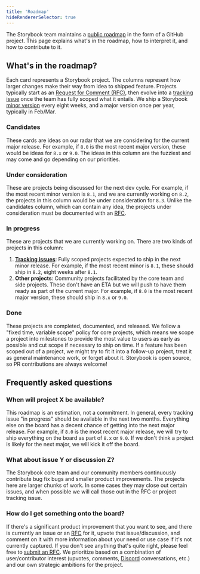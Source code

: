```yaml
---
title: 'Roadmap'
hideRendererSelector: true
---
```


The Storybook team maintains a [public roadmap](https://github.com/orgs/storybookjs/projects/20/views/1) in the form of a GitHub project. This page explains what's in the roadmap, how to interpret it, and how to contribute to it.

## What's in the roadmap?

Each card represents a Storybook project. The columns represent how larger changes make their way from idea to shipped feature. Projects typically start as an [Request for Comment (RFC)](./RFC.md), then evolve into a [tracking issue](https://github.com/storybookjs/storybook/issues?q=is%3Aissue++sort%3Aupdated-desc+label%3ATracking+) once the team has fully scoped what it entails. We ship a Storybook [minor version](https://semver.org/) every eight weeks, and a major version once per year, typically in Feb/Mar.

### Candidates

These cards are ideas on our radar that we are considering for the current major release. For example, if `8.0` is the most recent major version, these would be ideas for `8.x` or `9.0`. The ideas in this column are the fuzziest and may come and go depending on our priorities.

### Under consideration

These are projects being discussed for the next dev cycle. For example, if the most recent minor version is `8.1`, and we are currently working on `8.2`, the projects in this column would be under consideration for `8.3`. Unlike the candidates column, which can contain any idea, the projects under consideration must be documented with an [RFC](./RFC.md).

### In progress

These are projects that we are currently working on. There are two kinds of projects in this column:

1. **[Tracking issues](https://github.com/storybookjs/storybook/issues?q=is%3Aissue++sort%3Aupdated-desc+label%3ATracking+)**: Fully scoped projects expected to ship in the next minor release. For example, if the most recent minor is `8.1`, these should ship in `8.2`, eight weeks after `8.1`.
2. **Other projects**: Community projects facilitated by the core team and side projects. These don't have an ETA but we will push to have them ready as part of the current major. For example, if `8.0` is the most recent major version, these should ship in `8.x` or `9.0`.

### Done

These projects are completed, documented, and released. We follow a "fixed time, variable scope" policy for core projects, which means we scope a project into milestones to provide the most value to users as early as possible and cut scope if necessary to ship on time. If a feature has been scoped out of a project, we might try to fit it into a follow-up project, treat it as general maintenance work, or forget about it. Storybook is open source, so PR contributions are always welcome!

## Frequently asked questions

### When will project X be available?

This roadmap is an estimation, not a commitment. In general, every tracking issue "in progress" should be available in the next two months. Everything else on the board has a decent chance of getting into the next major release. For example, if `8.0` is the most recent major release, we will try to ship everything on the board as part of `8.x` or `9.0`. If we don't think a project is likely for the next major, we will kick it off the board.

### What about issue Y or discussion Z?

The Storybook core team and our community members continuously contribute bug fix bugs and smaller product improvements. The projects here are larger chunks of work. In some cases they may close out certain issues, and when possible we will call those out in the RFC or project tracking issue.

### How do I get something onto the board?

If there's a significant product improvement that you want to see, and there is currently an issue or an [RFC](./RFC.md) for it, upvote that issue/discussion, and comment on it with more information about your need or use case if it's not currently captured. If you don't see anything that's quite right, please feel free to [submit an RFC](https://github.com/storybookjs/storybook/discussions/new?category=rfc). We prioritize based on a combination of user/contributor interest (upvotes, comments, [Discord](https://discord.gg/storybook) conversations, etc.) and our own strategic ambitions for the project.
